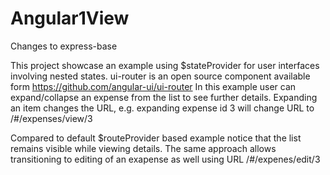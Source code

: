 ﻿# Angular1View
Changes to express-base

This project showcase an example using $stateProvider for user interfaces involving nested states.
ui-router is an open source component available form https://github.com/angular-ui/ui-router
In this example user can expand/collapse an expense from the list to see further details.
Expanding an item changes the URL, e.g. expanding expense id 3 will change URL to /#/expenses/view/3

Compared to default $routeProvider based example notice that the list remains visible while viewing details.
The same approach allows transitioning to editing of an exapense as well using URL /#/expenes/edit/3


